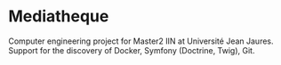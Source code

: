 # Mediatheque
Computer engineering project for Master2 IIN at Université Jean Jaures.  Support for the discovery of Docker, Symfony (Doctrine, Twig), Git.
